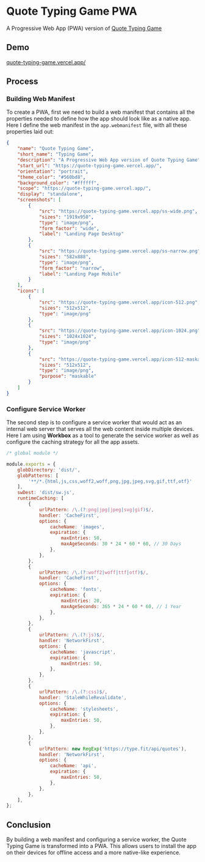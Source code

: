 # Quote Typing Game PWA

A Progressive Web App (PWA) version of [Quote Typing Game](https://github.com/mad4869/quote-typing-game)

## Demo

[quote-typing-game.vercel.app/](https://quote-typing-game.vercel.app/)

## Process

### Building Web Manifest

To create a PWA, first we need to build a web manifest that contains all the properties needed to define how the app should look like as a native app. Here I define the web manifest in the `app.webmanifest` file, with all these properties laid out:

```json
{
    "name": "Quote Typing Game",
    "short_name": "Typing Game",
    "description": "A Progressive Web App version of Quote Typing Game",
    "start_url": "https://quote-typing-game.vercel.app/",
    "orientation": "portrait",
    "theme_color": "#560bd8",
    "background_color": "#ffffff",
    "scope": "https://quote-typing-game.vercel.app/",
    "display": "standalone",
    "screenshots": [
        {
            "src": "https://quote-typing-game.vercel.app/ss-wide.png",
            "sizes": "1919x950",
            "type": "image/png",
            "form_factor": "wide",
            "label": "Landing Page Desktop"
        },
        {
            "src": "https://quote-typing-game.vercel.app/ss-narrow.png",
            "sizes": "582x888",
            "type": "image/png",
            "form_factor": "narrow",
            "label": "Landing Page Mobile"
        }
    ],
    "icons": [
        {
            "src": "https://quote-typing-game.vercel.app/icon-512.png",
            "sizes": "512x512",
            "type": "image/png"
        },
        {
            "src": "https://quote-typing-game.vercel.app/icon-1024.png",
            "sizes": "1024x1024",
            "type": "image/png"
        },
        {
            "src": "https://quote-typing-game.vercel.app/icon-512-maskable.png",
            "sizes": "512x512",
            "type": "image/png",
            "purpose": "maskable"
        }
    ]
}
```

### Configure Service Worker

The second step is to configure a service worker that would act as an internal web server that serves all the web content inside multiple devices. Here I am using __Workbox__ as a tool to generate the service worker as well as configure the caching strategy for all the app assets.

```js
/* global module */

module.exports = {
    globDirectory: 'dist/',
    globPatterns: [
        '**/*.{html,js,css,woff2,woff,png,jpg,jpeg,svg,gif,ttf,otf}'
    ],
    swDest: 'dist/sw.js',
    runtimeCaching: [
        {
            urlPattern: /\.(?:png|jpg|jpeg|svg|gif)$/,
            handler: 'CacheFirst',
            options: {
                cacheName: 'images',
                expiration: {
                    maxEntries: 50,
                    maxAgeSeconds: 30 * 24 * 60 * 60, // 30 Days
                },
            },
        },
        {
            urlPattern: /\.(?:woff2|woff|ttf|otf)$/,
            handler: 'CacheFirst',
            options: {
                cacheName: 'fonts',
                expiration: {
                    maxEntries: 20,
                    maxAgeSeconds: 365 * 24 * 60 * 60, // 1 Year
                },
            },
        },
        {
            urlPattern: /\.(?:js)$/,
            handler: 'NetworkFirst',
            options: {
                cacheName: 'javascript',
                expiration: {
                    maxEntries: 50,
                },
            },
        },
        {
            urlPattern: /\.(?:css)$/,
            handler: 'StaleWhileRevalidate',
            options: {
                cacheName: 'stylesheets',
                expiration: {
                    maxEntries: 50,
                },
            },
        },
        {
            urlPattern: new RegExp('https://type.fit/api/quotes'),
            handler: 'NetworkFirst',
            options: {
                cacheName: 'api',
                expiration: {
                    maxEntries: 50,
                },
            },
        },
    ],
};
```

## Conclusion

By building a web manifest and configuring a service worker, the Quote Typing Game is transformed into a PWA. This allows users to install the app on their devices for offline access and a more native-like experience.
